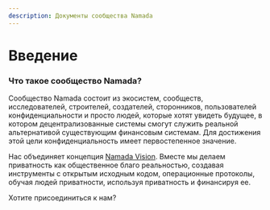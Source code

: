 ```yaml
---
description: Документы сообщества Namada
---
```


# Введение

### Что такое сообщество Namada?

Сообщество Namada состоит из экосистем, сообществ, исследователей, строителей, создателей, сторонников, пользователей конфиденциальности и просто людей, которые хотят увидеть будущее, в котором децентрализованные системы смогут служить реальной альтернативой существующим финансовым системам. Для достижения этой цели конфиденциальность имеет первостепенное значение.

Нас объединяет концепция [Namada Vision](https://forum.namada.net/t/the-namada-mission/275). Вместе мы делаем приватность как общественное благо реальностью, создавая инструменты с открытым исходным кодом, операционные протоколы, обучая людей приватности, используя приватность и финансируя ее.

Хотите присоединиться к нам?
